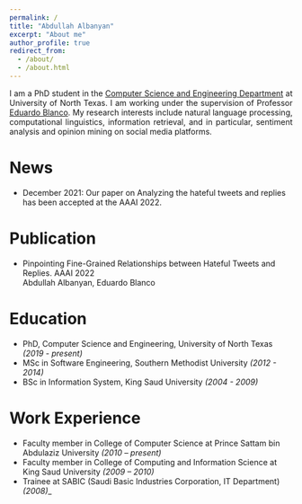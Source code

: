 ```yaml
---
permalink: /
title: "Abdullah Albanyan"
excerpt: "About me"
author_profile: true
redirect_from: 
  - /about/
  - /about.html
---
```


<p align="justify">
I am a PhD student in the <a href="https://computerscience.engineering.unt.edu/">Computer Science and Engineering Department</a> at University of North Texas. I am working under the supervision of Professor <a href="https://isearch.asu.edu/profile/3996580">Eduardo Blanco</a>. My research interests include natural language processing, computational linguistics, information retrieval, and in particular, sentiment analysis and opinion mining on social media platforms.

</p>


News 
======
- December 2021: Our paper on Analyzing the hateful tweets and replies has been accepted at the AAAI 2022.


Publication
======
- Pinpointing Fine-Grained Relationships between Hateful Tweets and Replies. AAAI 2022 <br /> Abdullah Albanyan, Eduardo Blanco <br />
<!-- [pdf][code][corpus][pip] -->

Education
======
- PhD, Computer Science and Engineering, University of North Texas _(2019 - present)_
- MSc in Software Engineering, Southern Methodist University _(2012 - 2014)_
- BSc in Information System, King Saud University _(2004 - 2009)_

Work Experience
======

- Faculty member in College of Computer Science at Prince Sattam bin Abdulaziz University _(2010 – present)_
- Faculty member in College of Computing and Information Science at King Saud University _(2009 – 2010)_
- Trainee at SABIC (Saudi Basic Industries Corporation, IT Department) _(2008)__

